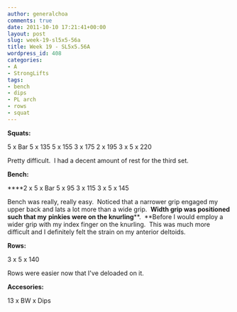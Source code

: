 ```yaml
---
author: generalchoa
comments: true
date: 2011-10-10 17:21:41+00:00
layout: post
slug: week-19-sl5x5-56a
title: Week 19 - SL5x5.56A
wordpress_id: 408
categories:
- A
- StrongLifts
tags:
- bench
- dips
- PL arch
- rows
- squat
---
```


**Squats:**

5 x Bar
5 x 135
5 x 155
3 x 175
2 x 195
3 x 5 x 220

Pretty difficult.  I had a decent amount of rest for the third set.

**Bench:**

****2 x 5 x Bar
5 x 95
3 x 115
3 x 5 x 145

Bench was really, really easy.  Noticed that a narrower grip engaged my upper back and lats a lot more than a wide grip.  **Width grip was positioned such that my** **pinkies were on the knurling****.  **Before I would employ a wider grip with my index finger on the knurling.  This was much more difficult and I definitely felt the strain on my anterior deltoids.

**Rows:**

3 x 5 x 140

Rows were easier now that I've deloaded on it.

**Accesories:**

13 x BW x Dips
